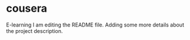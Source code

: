 # cousera
E-learning
I am editing the README file. Adding some more details about the project
description.
